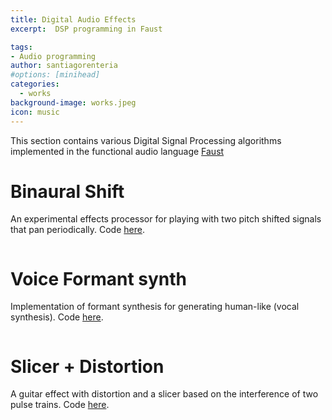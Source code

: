 ```yaml
---
title: Digital Audio Effects
excerpt:  DSP programming in Faust

tags:
- Audio programming
author: santiagorenteria
#options: [minihead]
categories:
  - works
background-image: works.jpeg
icon: music
---
```


This section contains various Digital Signal Processing algorithms implemented in the functional audio language <a href="http://faust.grame.fr/">Faust</a>

# Binaural Shift

An experimental effects processor for playing with two pitch shifted signals that pan periodically. Code <a href="https://github.com/hermes2507/Binaural-shift/tree/faust_code">here</a>.

<div class="12u"><span class="image fit"><img src="{{ site.baseurl }}/images/dsp/binaural.png" alt="" /></span></div>

# Voice Formant synth

Implementation of formant synthesis for generating human-like (vocal synthesis). Code <a href="https://github.com/hermes2507/FaustContest">here</a>.

<div class="8u"><span class="image fit"><img src="{{ site.baseurl }}/images/dsp/dist.png" alt="" /></span></div>

# Slicer + Distortion

A guitar effect with distortion and a slicer based on the interference of two pulse trains. Code <a href="https://github.com/hermes2507/distortion-slicer/tree/code">here</a>.

<div class="12u"><span class="image fit"><img src="{{ site.baseurl }}/images/dsp/voice.png" alt="" /></span></div>
